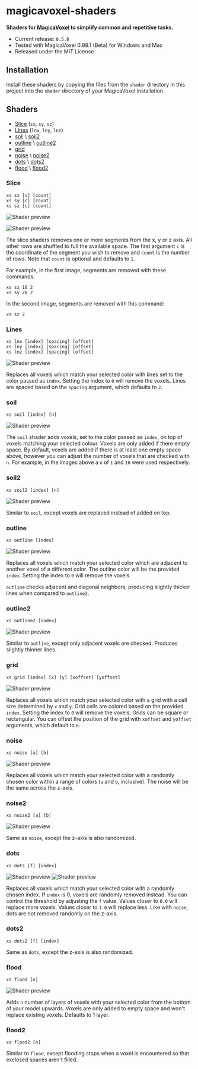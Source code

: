 # magicavoxel-shaders

__Shaders for [MagicaVoxel](https://ephtracy.github.io/) to simplify common and repetitive tasks.__

- Current release: `0.5.0`
- Tested with MagicaVoxel 0.98.1 (Beta) for Windows and Mac
- Released under the MIT License

## Installation

Install these shaders by copying the files from the `shader` directory in this project into the `shader` directory of your MagicaVoxel installation.

## Shaders

<ul>
    <li><a href="#slice_shader">Slice</a> (<code>sx</code>, <code>sy</code>, <code>sz</code>)</li>
    <li><a href="#lines_shader">Lines</a> (<code>lnx</code>, <code>lny</code>, <code>lnz</code>)</li>
    <li><a href="#soil_shader">soil</a> \ <a href="#soil2_shader">soil2</a></li>
    <li><a href="#outline_shader">outline</a> \ <a href="#outline2_shader">outline2</a></li>
    <li><a href="#grid_shader">grid</a></li>
    <li><a href="#noise_shader">noise</a> \ <a href="#noise2_shader">noise2</a></li>
    <li><a href="#dots_shader">dots</a> \ <a href="#dots2_shader">dots2</a></li>
    <li><a href="#flood_shader">flood</a> \ <a href="#flood2_shader">flood2</a></li>
</ul>

<h3 id="slice_shader">Slice</h3>

```
xs sx [c] [count]
xs sy [c] [count]
xs sz [c] [count]
```

![Shader preview](/img/slice_a.png?raw=true)

![Shader preview](/img/slice_b.png?raw=true)

The slice shaders removes one or more segments from the x, y or z axis. All other rows are shuffled to full the available space. The first argument `c` is the coordinate of the segment you wish to remove and `count` is the number of rows. Note that `count` is optional and defaults to `1`.

For example, in the first image, segments are removed with these commands:

```
xs sx 16 2
xs sy 20 2
```

In the second image, segments are removed with this command:

```
xs sz 2
```

<h3 id="lines_shader">Lines</h3>

```
xs lnx [index] [spacing] [offset]
xs lny [index] [spacing] [offset]
xs lnz [index] [spacing] [offset]
```

![Shader preview](/img/lines.png?raw=true)

Replaces all voxels which match your selected color with lines set to the color passed as `index`. Setting the index to `0` will remove the voxels. Lines are spaced based on the `spacing` argument, which defaults to `2`.

<h3 id="soil_shader">soil</h3>

```
xs soil [index] [n]
```

![Shader preview](/img/soil.png?raw=true)

The `soil` shader adds voxels, set to the color passed as `index`, on top of voxels matching your selected colour. Voxels are only added if there empty space. By default, voxels are added if there is at least one empty space above, however you can adjust the number of voxels that are checked with `n`. For example, in the images above a `n` of `1` and `10` were used respectively.

<h3 id="soil2_shader">soil2</h3>

```
xs soil2 [index] [n]
```

![Shader preview](/img/soil2.png?raw=true)

Similar to `soil`, except voxels are replaced instead of added on top.

<h3 id="outline_shader">outline</h3>

```
xs outline [index]
```

![Shader preview](/img/outline.png?raw=true)

Replaces all voxels which match your selected color which are adjacent to another voxel of a different color. The outline color will be the provided `index`. Setting the index to `0` will remove the voxels.

`outline` checks adjacent and diagonal neighbors, producing slightly thicker lines when compared to `outline2`.

<h3 id="outline2_shader">outline2</h3>

```
xs outline2 [index]
```

![Shader preview](/img/outline2.png?raw=true)

Similar to `outline`, except only adjacent voxels are checked. Produces slightly thinner lines.

<h3 id="grid_shader">grid</h3>

```
xs grid [index] [x] [y] [xoffset] [yoffset]
```

![Shader preview](/img/grid.png?raw=true)

Replaces all voxels which match your selected color with a grid with a cell size determined by `x` and `y`. Grid cells are colored based on the provided `index`. Setting the index to `0` will remove the voxels. Grids can be square or rectangular. You can offset the position of the grid with `xoffset` and `yoffset` arguments, which default to `0`.

<h3 id="noise_shader">noise</h3>

```
xs noise [a] [b]
```

![Shader preview](/img/noise.png?raw=true)

Replaces all voxels which match your selected color with a randomly chosen color within a range of colors (`a` and `b`, inclusive). The noise will be the same across the z-axis.

<h3 id="noise2_shader">noise2</h3>

```
xs noise2 [a] [b]
```

![Shader preview](/img/noise2.png?raw=true)

Same as `noise`, except the z-axis is also randomized.

<h3 id="dots_shader">dots</h3>

```
xs dots [f] [index]
```

![Shader preview](/img/dots_a.png?raw=true)
![Shader preview](/img/dots_b.png?raw=true)

Replaces all voxels which match your selected color with a randomly chosen index. If `index` is 0, voxels are randomly removed instead. You can control the threshold by adjusting the `f` value. Values closer to `0.0` will replace more voxels. Values closer to `1.0` will replace less. Like with `noise`, dots are not removed randomly on the z-axis.

<h3 id="dots2_shader">dots2</h3>

```
xs dots2 [f] [index]
```

Same as `dots`, except the z-axis is also randomized.

<h3 id="flood_shader">flood</h3>

```
xs flood [n]
```

![Shader preview](/img/flood.png?raw=true)

Adds `n` number of layers of voxels with your selected color from the bottom of your model upwards. Voxels are only added to empty space and won't replace existing voxels. Defaults to 1 layer.

<h3 id="flood2_shader">flood2</h3>

```
xs flood2 [n]
```

Similar to `flood`, except flooding stops when a voxel is encountered so that exclosed spaces aren't filled.
